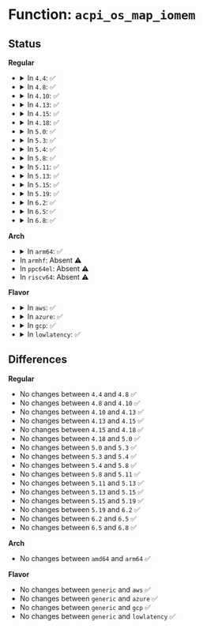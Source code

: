 # Function: <code>acpi_os_map_iomem</code>

## Status
<b>Regular</b>
<ul>
<li>
<details>
<summary>In <code>4.4</code>: ✅</summary>

```c
void *acpi_os_map_iomem(acpi_physical_address phys, acpi_size size);
```

**Collision:** Unique Global

**Inline:** No

**Transformation:** False

**Instances:**

```
In drivers/acpi/osl.c (ffffffff8181acb0)
Location: drivers/acpi/osl.c:369
Inline: False
Direct callers:
  - drivers/acpi/osl.c:acpi_os_map_memory
  - drivers/char/tpm/tpm_acpi.c:read_log
```
**Symbols:**

```
ffffffff8181acb0-ffffffff8181ae01: acpi_os_map_iomem (STB_GLOBAL)
```
</details>
</li>
<li>
<details>
<summary>In <code>4.8</code>: ✅</summary>

```c
void *acpi_os_map_iomem(acpi_physical_address phys, acpi_size size);
```

**Collision:** Unique Global

**Inline:** No

**Transformation:** False

**Instances:**

```
In drivers/acpi/osl.c (ffffffff81894e20)
Location: drivers/acpi/osl.c:314
Inline: False
Direct callers:
  - drivers/acpi/osl.c:acpi_os_map_memory
  - drivers/char/tpm/tpm_acpi.c:read_log
```
**Symbols:**

```
ffffffff81894e20-ffffffff81894f69: acpi_os_map_iomem (STB_GLOBAL)
```
</details>
</li>
<li>
<details>
<summary>In <code>4.10</code>: ✅</summary>

```c
void *acpi_os_map_iomem(acpi_physical_address phys, acpi_size size);
```

**Collision:** Unique Global

**Inline:** No

**Transformation:** False

**Instances:**

```
In drivers/acpi/osl.c (ffffffff818c9560)
Location: drivers/acpi/osl.c:315
Inline: False
Direct callers:
  - drivers/acpi/osl.c:acpi_os_map_memory
  - drivers/char/tpm/tpm_acpi.c:tpm_read_log_acpi
```
**Symbols:**

```
ffffffff818c9560-ffffffff818c96c2: acpi_os_map_iomem (STB_GLOBAL)
```
</details>
</li>
<li>
<details>
<summary>In <code>4.13</code>: ✅</summary>

```c
void *acpi_os_map_iomem(acpi_physical_address phys, acpi_size size);
```

**Collision:** Unique Global

**Inline:** No

**Transformation:** False

**Instances:**

```
In drivers/acpi/osl.c (ffffffff81900ad0)
Location: drivers/acpi/osl.c:314
Inline: False
Direct callers:
  - drivers/acpi/osl.c:acpi_os_map_memory
  - drivers/char/tpm/tpm_acpi.c:tpm_read_log_acpi
```
**Symbols:**

```
ffffffff81900ad0-ffffffff81900c79: acpi_os_map_iomem (STB_GLOBAL)
```
</details>
</li>
<li>
<details>
<summary>In <code>4.15</code>: ✅</summary>

```c
void *acpi_os_map_iomem(acpi_physical_address phys, acpi_size size);
```

**Collision:** Unique Global

**Inline:** No

**Transformation:** False

**Instances:**

```
In drivers/acpi/osl.c (ffffffff8198aad0)
Location: drivers/acpi/osl.c:314
Inline: False
Direct callers:
  - drivers/acpi/osl.c:acpi_os_map_memory
  - drivers/char/tpm/tpm_acpi.c:tpm_read_log_acpi
```
**Symbols:**

```
ffffffff8198aad0-ffffffff8198ac79: acpi_os_map_iomem (STB_GLOBAL)
```
</details>
</li>
<li>
<details>
<summary>In <code>4.18</code>: ✅</summary>

```c
void *acpi_os_map_iomem(acpi_physical_address phys, acpi_size size);
```

**Collision:** Unique Global

**Inline:** No

**Transformation:** False

**Instances:**

```
In drivers/acpi/osl.c (ffffffff819e7400)
Location: drivers/acpi/osl.c:319
Inline: False
Direct callers:
  - drivers/acpi/osl.c:acpi_os_map_memory
  - drivers/char/tpm/eventlog/acpi.c:tpm_read_log_acpi
```
**Symbols:**

```
ffffffff819e7400-ffffffff819e75a5: acpi_os_map_iomem (STB_GLOBAL)
```
</details>
</li>
<li>
<details>
<summary>In <code>5.0</code>: ✅</summary>

```c
void *acpi_os_map_iomem(acpi_physical_address phys, acpi_size size);
```

**Collision:** Unique Global

**Inline:** No

**Transformation:** False

**Instances:**

```
In drivers/acpi/osl.c (ffffffff81a22870)
Location: drivers/acpi/osl.c:319
Inline: False
Direct callers:
  - drivers/acpi/osl.c:acpi_os_map_memory
  - drivers/char/tpm/eventlog/acpi.c:tpm_read_log_acpi
```
**Symbols:**

```
ffffffff81a22870-ffffffff81a22a1c: acpi_os_map_iomem (STB_GLOBAL)
```
</details>
</li>
<li>
<details>
<summary>In <code>5.3</code>: ✅</summary>

```c
void *acpi_os_map_iomem(acpi_physical_address phys, acpi_size size);
```

**Collision:** Unique Global

**Inline:** No

**Transformation:** False

**Instances:**

```
In drivers/acpi/osl.c (ffffffff81a92910)
Location: drivers/acpi/osl.c:305
Inline: False
Direct callers:
  - drivers/acpi/osl.c:acpi_os_map_memory
  - drivers/char/tpm/eventlog/acpi.c:tpm_read_log_acpi
```
**Symbols:**

```
ffffffff81a92910-ffffffff81a92acf: acpi_os_map_iomem (STB_GLOBAL)
```
</details>
</li>
<li>
<details>
<summary>In <code>5.4</code>: ✅</summary>

```c
void *acpi_os_map_iomem(acpi_physical_address phys, acpi_size size);
```

**Collision:** Unique Global

**Inline:** No

**Transformation:** False

**Instances:**

```
In drivers/acpi/osl.c (ffffffff81aca0d0)
Location: drivers/acpi/osl.c:319
Inline: False
Direct callers:
  - drivers/acpi/osl.c:acpi_os_map_memory
  - drivers/char/tpm/eventlog/acpi.c:tpm_read_log_acpi
```
**Symbols:**

```
ffffffff81aca0d0-ffffffff81aca28f: acpi_os_map_iomem (STB_GLOBAL)
```
</details>
</li>
<li>
<details>
<summary>In <code>5.8</code>: ✅</summary>

```c
void *acpi_os_map_iomem(acpi_physical_address phys, acpi_size size);
```

**Collision:** Unique Global

**Inline:** No

**Transformation:** False

**Instances:**

```
In drivers/acpi/osl.c (ffffffff81bc2720)
Location: drivers/acpi/osl.c:319
Inline: False
Direct callers:
  - drivers/acpi/osl.c:acpi_os_map_memory
  - drivers/char/tpm/eventlog/acpi.c:tpm_read_log_acpi
```
**Symbols:**

```
ffffffff81bc2720-ffffffff81bc28df: acpi_os_map_iomem (STB_GLOBAL)
```
</details>
</li>
<li>
<details>
<summary>In <code>5.11</code>: ✅</summary>

```c
void *acpi_os_map_iomem(acpi_physical_address phys, acpi_size size);
```

**Collision:** Unique Global

**Inline:** No

**Transformation:** False

**Instances:**

```
In drivers/acpi/osl.c (ffffffff81c3b760)
Location: drivers/acpi/osl.c:322
Inline: False
Direct callers:
  - drivers/acpi/osl.c:acpi_os_map_generic_address
  - drivers/acpi/osl.c:acpi_os_map_memory
  - drivers/char/tpm/eventlog/acpi.c:tpm_read_log_acpi
```
**Symbols:**

```
ffffffff81c3b760-ffffffff81c3b92f: acpi_os_map_iomem (STB_GLOBAL)
```
</details>
</li>
<li>
<details>
<summary>In <code>5.13</code>: ✅</summary>

```c
void *acpi_os_map_iomem(acpi_physical_address phys, acpi_size size);
```

**Collision:** Unique Global

**Inline:** No

**Transformation:** False

**Instances:**

```
In drivers/acpi/osl.c (ffffffff81c2df20)
Location: drivers/acpi/osl.c:325
Inline: False
Direct callers:
  - drivers/acpi/osl.c:acpi_os_map_generic_address
  - drivers/acpi/osl.c:acpi_os_map_memory
  - drivers/char/tpm/eventlog/acpi.c:tpm_read_log_acpi
```
**Symbols:**

```
ffffffff81c2df20-ffffffff81c2e0ef: acpi_os_map_iomem (STB_GLOBAL)
```
</details>
</li>
<li>
<details>
<summary>In <code>5.15</code>: ✅</summary>

```c
void *acpi_os_map_iomem(acpi_physical_address phys, acpi_size size);
```

**Collision:** Unique Global

**Inline:** No

**Transformation:** False

**Instances:**

```
In drivers/acpi/osl.c (ffffffff81d4c830)
Location: drivers/acpi/osl.c:325
Inline: False
Direct callers:
  - drivers/acpi/osl.c:acpi_os_map_generic_address
  - drivers/acpi/osl.c:acpi_os_map_memory
  - drivers/char/tpm/eventlog/acpi.c:tpm_read_log_acpi
```
**Symbols:**

```
ffffffff81d4c830-ffffffff81d4ca29: acpi_os_map_iomem (STB_GLOBAL)
```
</details>
</li>
<li>
<details>
<summary>In <code>5.19</code>: ✅</summary>

```c
void *acpi_os_map_iomem(acpi_physical_address phys, acpi_size size);
```

**Collision:** Unique Global

**Inline:** No

**Transformation:** False

**Instances:**

```
In drivers/acpi/osl.c (ffffffff81f1c380)
Location: drivers/acpi/osl.c:324
Inline: False
Direct callers:
  - drivers/acpi/osl.c:acpi_os_map_memory
  - drivers/acpi/sysfs.c:acpi_data_show
  - drivers/char/tpm/eventlog/acpi.c:tpm_read_log_acpi
```
**Symbols:**

```
ffffffff81f1c380-ffffffff81f1c584: acpi_os_map_iomem (STB_GLOBAL)
```
</details>
</li>
<li>
<details>
<summary>In <code>6.2</code>: ✅</summary>

```c
void *acpi_os_map_iomem(acpi_physical_address phys, acpi_size size);
```

**Collision:** Unique Global

**Inline:** No

**Transformation:** False

**Instances:**

```
In drivers/acpi/osl.c (ffffffff820c43b0)
Location: drivers/acpi/osl.c:324
Inline: False
Direct callers:
  - drivers/acpi/osl.c:acpi_os_map_memory
  - drivers/acpi/osl.c:acpi_os_initialize
  - drivers/acpi/osl.c:acpi_os_initialize
  - drivers/acpi/osl.c:acpi_os_initialize
  - drivers/acpi/osl.c:acpi_os_initialize
  - drivers/acpi/osl.c:acpi_os_initialize
  - drivers/acpi/sysfs.c:acpi_data_show
  - drivers/char/tpm/eventlog/acpi.c:tpm_read_log_acpi
```
**Symbols:**

```
ffffffff820c43b0-ffffffff820c45b4: acpi_os_map_iomem (STB_GLOBAL)
```
</details>
</li>
<li>
<details>
<summary>In <code>6.5</code>: ✅</summary>

```c
void *acpi_os_map_iomem(acpi_physical_address phys, acpi_size size);
```

**Collision:** Unique Global

**Inline:** No

**Transformation:** False

**Instances:**

```
In drivers/acpi/osl.c (ffffffff82148190)
Location: drivers/acpi/osl.c:324
Inline: False
Direct callers:
  - drivers/acpi/osl.c:acpi_os_map_generic_address
  - drivers/acpi/osl.c:acpi_os_map_memory
  - drivers/acpi/sysfs.c:acpi_data_show
  - drivers/char/tpm/eventlog/acpi.c:tpm_read_log_acpi
```
**Symbols:**

```
ffffffff82148190-ffffffff82148394: acpi_os_map_iomem (STB_GLOBAL)
```
</details>
</li>
<li>
<details>
<summary>In <code>6.8</code>: ✅</summary>

```c
void *acpi_os_map_iomem(acpi_physical_address phys, acpi_size size);
```

**Collision:** Unique Global

**Inline:** No

**Transformation:** False

**Instances:**

```
In drivers/acpi/osl.c (ffffffff8222aaf0)
Location: drivers/acpi/osl.c:324
Inline: False
Direct callers:
  - drivers/acpi/osl.c:acpi_os_map_generic_address
  - drivers/acpi/osl.c:acpi_os_map_memory
  - drivers/acpi/sysfs.c:acpi_data_show
  - drivers/char/tpm/eventlog/acpi.c:tpm_read_log_acpi
```
**Symbols:**

```
ffffffff8222aaf0-ffffffff8222ad23: acpi_os_map_iomem (STB_GLOBAL)
```
</details>
</li>
</ul>
<b>Arch</b>
<ul>
<li>
<details>
<summary>In <code>arm64</code>: ✅</summary>

```c
void *acpi_os_map_iomem(acpi_physical_address phys, acpi_size size);
```

**Collision:** Unique Global

**Inline:** No

**Transformation:** False

**Instances:**

```
In drivers/acpi/osl.c (ffff800010d9d928)
Location: drivers/acpi/osl.c:319
Inline: False
Direct callers:
  - drivers/acpi/osl.c:acpi_os_map_memory
  - drivers/char/tpm/eventlog/acpi.c:tpm_read_log_acpi
```
**Symbols:**

```
ffff800010d9d928-ffff800010d9dad0: acpi_os_map_iomem (STB_GLOBAL)
```
</details>
</li>
<li>
In <code>armhf</code>: Absent ⚠️
</li>
<li>
In <code>ppc64el</code>: Absent ⚠️
</li>
<li>
In <code>riscv64</code>: Absent ⚠️
</li>
</ul>
<b>Flavor</b>
<ul>
<li>
<details>
<summary>In <code>aws</code>: ✅</summary>

```c
void *acpi_os_map_iomem(acpi_physical_address phys, acpi_size size);
```

**Collision:** Unique Global

**Inline:** No

**Transformation:** False

**Instances:**

```
In drivers/acpi/osl.c (ffffffff81a68f40)
Location: drivers/acpi/osl.c:319
Inline: False
Direct callers:
  - drivers/acpi/osl.c:acpi_os_map_memory
  - drivers/char/tpm/eventlog/acpi.c:tpm_read_log_acpi
```
**Symbols:**

```
ffffffff81a68f40-ffffffff81a690ff: acpi_os_map_iomem (STB_GLOBAL)
```
</details>
</li>
<li>
<details>
<summary>In <code>azure</code>: ✅</summary>

```c
void *acpi_os_map_iomem(acpi_physical_address phys, acpi_size size);
```

**Collision:** Unique Global

**Inline:** No

**Transformation:** False

**Instances:**

```
In drivers/acpi/osl.c (ffffffff81a25a00)
Location: drivers/acpi/osl.c:319
Inline: False
Direct callers:
  - drivers/acpi/osl.c:acpi_os_map_memory
  - drivers/char/tpm/eventlog/acpi.c:tpm_read_log_acpi
```
**Symbols:**

```
ffffffff81a25a00-ffffffff81a25bbf: acpi_os_map_iomem (STB_GLOBAL)
```
</details>
</li>
<li>
<details>
<summary>In <code>gcp</code>: ✅</summary>

```c
void *acpi_os_map_iomem(acpi_physical_address phys, acpi_size size);
```

**Collision:** Unique Global

**Inline:** No

**Transformation:** False

**Instances:**

```
In drivers/acpi/osl.c (ffffffff81ad5350)
Location: drivers/acpi/osl.c:319
Inline: False
Direct callers:
  - drivers/acpi/osl.c:acpi_os_map_memory
  - drivers/char/tpm/eventlog/acpi.c:tpm_read_log_acpi
```
**Symbols:**

```
ffffffff81ad5350-ffffffff81ad550f: acpi_os_map_iomem (STB_GLOBAL)
```
</details>
</li>
<li>
<details>
<summary>In <code>lowlatency</code>: ✅</summary>

```c
void *acpi_os_map_iomem(acpi_physical_address phys, acpi_size size);
```

**Collision:** Unique Global

**Inline:** No

**Transformation:** False

**Instances:**

```
In drivers/acpi/osl.c (ffffffff81ae1820)
Location: drivers/acpi/osl.c:319
Inline: False
Direct callers:
  - drivers/acpi/osl.c:acpi_os_map_memory
  - drivers/char/tpm/eventlog/acpi.c:tpm_read_log_acpi
```
**Symbols:**

```
ffffffff81ae1820-ffffffff81ae19c4: acpi_os_map_iomem (STB_GLOBAL)
```
</details>
</li>
</ul>

## Differences
<b>Regular</b>
<ul>
<li>
No changes between <code>4.4</code> and <code>4.8</code> ✅
</li>
<li>
No changes between <code>4.8</code> and <code>4.10</code> ✅
</li>
<li>
No changes between <code>4.10</code> and <code>4.13</code> ✅
</li>
<li>
No changes between <code>4.13</code> and <code>4.15</code> ✅
</li>
<li>
No changes between <code>4.15</code> and <code>4.18</code> ✅
</li>
<li>
No changes between <code>4.18</code> and <code>5.0</code> ✅
</li>
<li>
No changes between <code>5.0</code> and <code>5.3</code> ✅
</li>
<li>
No changes between <code>5.3</code> and <code>5.4</code> ✅
</li>
<li>
No changes between <code>5.4</code> and <code>5.8</code> ✅
</li>
<li>
No changes between <code>5.8</code> and <code>5.11</code> ✅
</li>
<li>
No changes between <code>5.11</code> and <code>5.13</code> ✅
</li>
<li>
No changes between <code>5.13</code> and <code>5.15</code> ✅
</li>
<li>
No changes between <code>5.15</code> and <code>5.19</code> ✅
</li>
<li>
No changes between <code>5.19</code> and <code>6.2</code> ✅
</li>
<li>
No changes between <code>6.2</code> and <code>6.5</code> ✅
</li>
<li>
No changes between <code>6.5</code> and <code>6.8</code> ✅
</li>
</ul>
<b>Arch</b>
<ul>
<li>
No changes between <code>amd64</code> and <code>arm64</code> ✅
</li>
</ul>
<b>Flavor</b>
<ul>
<li>
No changes between <code>generic</code> and <code>aws</code> ✅
</li>
<li>
No changes between <code>generic</code> and <code>azure</code> ✅
</li>
<li>
No changes between <code>generic</code> and <code>gcp</code> ✅
</li>
<li>
No changes between <code>generic</code> and <code>lowlatency</code> ✅
</li>
</ul>
